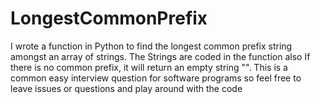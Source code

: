 # LongestCommonPrefix
I wrote a function in Python to find the longest common prefix string amongst an array of strings. The Strings are coded in the function also If there is no common prefix, it will return an empty string "". This is a common easy interview question for software programs so feel free to leave issues or questions and play around with the code 

